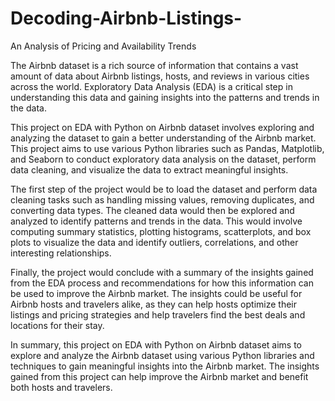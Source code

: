 # Decoding-Airbnb-Listings-
An Analysis of Pricing and Availability Trends

 The Airbnb dataset is a rich source of information that contains a vast amount of data about Airbnb listings, hosts, and reviews in various cities across the world. Exploratory Data Analysis (EDA) is a critical step in understanding this data and gaining insights into the patterns and trends in the data.

This project on EDA with Python on Airbnb dataset involves exploring and analyzing the dataset to gain a better understanding of the Airbnb market. This project aims to use various Python libraries such as Pandas, Matplotlib, and Seaborn to conduct exploratory data analysis on the dataset, perform data cleaning, and visualize the data to extract meaningful insights.

The first step of the project would be to load the dataset and perform data cleaning tasks such as handling missing values, removing duplicates, and converting data types. The cleaned data would then be explored and analyzed to identify patterns and trends in the data. This would involve computing summary statistics, plotting histograms, scatterplots, and box plots to visualize the data and identify outliers, correlations, and other interesting relationships.

Finally, the project would conclude with a summary of the insights gained from the EDA process and recommendations for how this information can be used to improve the Airbnb market. The insights could be useful for Airbnb hosts and travelers alike, as they can help hosts optimize their listings and pricing strategies and help travelers find the best deals and locations for their stay.

In summary, this project on EDA with Python on Airbnb dataset aims to explore and analyze the Airbnb dataset using various Python libraries and techniques to gain meaningful insights into the Airbnb market. The insights gained from this project can help improve the Airbnb market and benefit both hosts and travelers.






